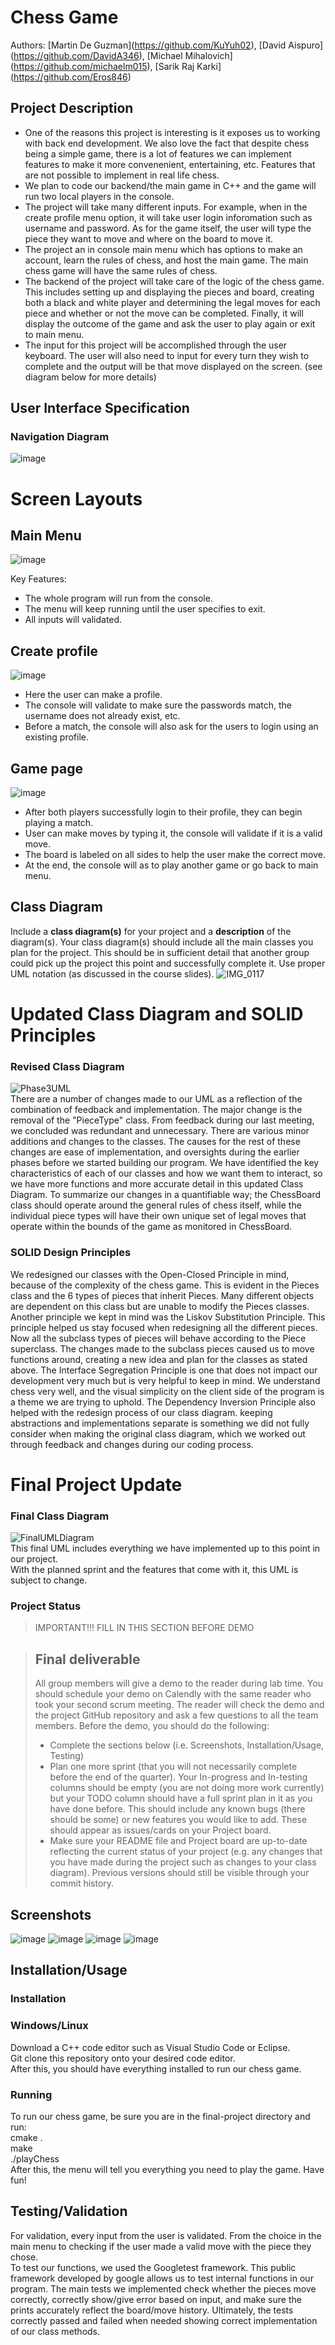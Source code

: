
# Chess Game
 
 Authors: \[Martin De Guzman](https://github.com/KuYuh02),  \[David Aispuro](https://github.com/DavidA346),  \[Michael Mihalovich](https://github.com/michaelm015),  \[Sarik Raj Karki](https://github.com/Eros846)

## Project Description
 * One of the reasons this project is interesting is it exposes us to working with back end development. We also love the fact that despite chess being a simple game, there is a lot of features we can implement features to make it more convenenient, entertaining, etc. Features that are not possible to implement in real life chess. 
 * We plan to code our backend/the main game in C++ and the game will run two local players in the console.
 * The project will take many different inputs. For example, when in the create profile menu option, it will take user login inforomation such as username and password. As for the game itself, the user will type the piece they want to move and where on the board to move it.  
 * The project an in console main menu which has options to make an account, learn the rules of chess, and host the main game. The main chess game will have the same rules of chess.
 * The backend of the project will take care of the logic of the chess game. This includes setting up and displaying the pieces and board, creating both a black and white player and determining the legal moves for each piece and whether or not the move can be completed. Finally, it will display the outcome of the game and ask the user to play again or exit to main menu.
 * The input for this project will be accomplished through the user keyboard. The user will also need to input for every turn they wish to complete and the output will be that move displayed on the screen. (see diagram below for more details)


## User Interface Specification

### Navigation Diagram
![image](https://github.com/cs100/final-project-mdeg011-skark010-daisp002-mmiha004/assets/57105334/ce02b2b2-6e1e-413f-971a-e8707f7c6376)

# Screen Layouts

## Main Menu
![image](https://github.com/cs100/final-project-mdeg011-skark010-daisp002-mmiha004/assets/57105334/c412f5b8-75ba-4602-9312-e846b35e1133)

Key Features:
- The whole program will run from the console.
- The menu will keep running until the user specifies to exit.
- All inputs will validated.

## Create profile
![image](https://github.com/cs100/final-project-mdeg011-skark010-daisp002-mmiha004/assets/57105334/e7678b79-f094-4033-9a46-ba14727394dd)
- Here the user can make a profile. 
- The console will validate to make sure the passwords match, the username does not already exist, etc.
- Before a match, the console will also ask for the users to login using an existing profile. 

## Game page
![image](https://github.com/cs100/final-project-mdeg011-skark010-daisp002-mmiha004/assets/57105334/d96b4937-5120-4036-be20-99957058056d)
- After both players successfully login to their profile, they can begin playing a match. 
- User can make moves by typing it, the console will validate if it is a valid move. 
- The board is labeled on all sides to help the user make the correct move. 
- At the end, the console will as to play another game or go back to main menu. 

## Class Diagram
 Include a **class diagram(s)** for your project and a **description** of the diagram(s). Your class diagram(s) should include all the main classes you plan for the project. This should be in sufficient detail that another group could pick up the project this point and successfully complete it. Use proper UML notation (as discussed in the course slides).
![IMG_0117](https://github.com/cs100/final-project-mdeg011-skark010-daisp002-mmiha004/assets/88258745/718ebf95-f786-4772-aeab-d52006fc5d8c)


# Updated Class Diagram and SOLID Principles

### Revised Class Diagram
 ![Phase3UML](https://github.com/cs100/final-project-mdeg011-skark010-daisp002-mmiha004/assets/146981459/4cd6eaff-4242-4b31-b2a4-f7163a8ca2ef)
 <br> There are a number of changes made to our UML as a reflection of the combination of feedback and implementation. The major change is the removal of the "PieceType" class. From feedback during our last meeting, we concluded was redundant and unnecessary. There are various minor additions and changes to the classes. The causes for the rest of these changes are ease of implementation, and oversights during the earlier phases before we started building our program. We have identified the key characteristics of each of our classes and how we want them to interact, so we have more functions and more accurate detail in this updated Class Diagram. To summarize our changes in a quantifiable way; the ChessBoard class should operate around the general rules of chess itself, while the individual piece types will have their own unique set of legal moves that operate within the bounds of the game as monitored in ChessBoard.

### SOLID Design Principles
 We redesigned our classes with the Open-Closed Principle in mind, because of the complexity of the chess game. This is evident in the Pieces class and the 6 types of pieces that inherit Pieces. Many different objects are dependent on this class but are unable to modify the Pieces classes. 
 Another principle we kept in mind was the Liskov Substitution Principle. This principle helped us stay focused when redesigning all the different pieces. Now all the subclass types of pieces will behave according to the Piece superclass. The changes made to the subclass pieces caused us to move functions around, creating a new idea and plan for the classes as stated above.
 The Interface Segregation Principle is one that does not impact our development very much but is very helpful to keep in mind. We understand chess very well, and the visual simplicity on the client side of the program is a theme we are trying to uphold.
 The Dependency Inversion Principle also helped with the redesign process of our class diagram. keeping abstractions and implementations separate is something we did not fully consider when making the original class diagram, which we worked out through feedback and changes during our coding process.

# Final Project Update

 ### Final Class Diagram
 ![FinalUMLDiagram](https://github.com/cs100/final-project-mdeg011-skark010-daisp002-mmiha004/assets/146981459/8c1dcf7b-5803-4ccd-843c-a7951699ea54)
 <br> This final UML includes everything we have implemented up to this point in our project.
 <br> With the planned sprint and the features that come with it, this UML is subject to change.
 ### Project Status
 > IMPORTANT!!! FILL IN THIS SECTION BEFORE DEMO


 > ## Final deliverable
 > All group members will give a demo to the reader during lab time. You should schedule your demo on Calendly with the same reader who took your second scrum meeting. The reader will check the demo and the project GitHub repository and ask a few questions to all the team members. 
 > Before the demo, you should do the following:
 > * Complete the sections below (i.e. Screenshots, Installation/Usage, Testing)
 > * Plan one more sprint (that you will not necessarily complete before the end of the quarter). Your In-progress and In-testing columns should be empty (you are not doing more work currently) but your TODO column should have a full sprint plan in it as you have done before. This should include any known bugs (there should be some) or new features you would like to add. These should appear as issues/cards on your Project board.
 > * Make sure your README file and Project board are up-to-date reflecting the current status of your project (e.g. any changes that you have made during the project such as changes to your class diagram). Previous versions should still be visible through your commit history. 
 
 ## Screenshots
![image](https://github.com/cs100/final-project-mdeg011-skark010-daisp002-mmiha004/assets/57105334/344595b1-5d71-4859-b8f3-2cee791f11bb)
![image](https://github.com/cs100/final-project-mdeg011-skark010-daisp002-mmiha004/assets/57105334/d49f27a5-d835-4acb-aa2b-9ed49bc86f59)
![image](https://github.com/cs100/final-project-mdeg011-skark010-daisp002-mmiha004/assets/57105334/554ced92-4f7c-4eed-b695-ae0be570de2b)
![image](https://github.com/cs100/final-project-mdeg011-skark010-daisp002-mmiha004/assets/57105334/ea20c672-91ed-485f-b84c-50021af328d8)

 ## Installation/Usage
 ### Installation
 ### Windows/Linux
  Download a C++ code editor such as Visual Studio Code or Eclipse.
 <br> Git clone this repository onto your desired code editor.  
  After this, you should have everything installed to run our chess game. 
 ### Running
 To run our chess game, be sure you are in the final-project directory and run:
 <br> cmake .
 <br> make
 <br> ./playChess
 <br> After this, the menu will tell you everything you need to play the game. Have fun!
 ## Testing/Validation
 For validation, every input from the user is validated. From the choice in the main menu to checking if the user made a valid move with the piece they chose. 
 <br> To test our functions, we used the Googletest framework. This public framework developed by google allows us to test internal functions in our program. The main tests we implemented check whether the pieces move correctly, correctly show/give error based on input, and make sure the prints accurately reflect the board/move history. Ultimately, the tests correctly passed and failed when needed showing correct implementation of our class methods. 
 
